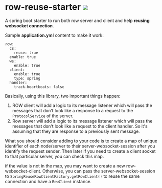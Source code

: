 # row-reuse-starter [![](https://jitpack.io/v/idioglossia/row-client-server-starter.svg)](https://jitpack.io/#idioglossia/row-client-server-starter)
A spring boot starter to run both row server and client and help **reusing websocket connection**.

Sample **application.yml** content to make it work:

```
row:
  cs:
    reuse: true
  enable: true
  ws:
    enable: true
  client:
    enable: true
    type: spring
  handler:
    track-heartbeats: false
```

Basically, using this library, two important things happen:

1. ROW client will add a logic to its message listener which will pass the messages that don't look like a response to a request to the `ProtocolService` of the server.
2. Row server will add a logic to its message listener which will pass the messages that don't look like a request to the client handler. So it's assuming that they are response to a previously sent message.

What you should consider adding to your code is to create a map of unique identifier of each node/server to their server-websocket-session after you identify the request sender.
Then later if you need to create a client socket to that particular server, you can check this map.

if the value is not in the map, you may want to create a new row-websocket-client. Otherwise, you can pass the server-websocket-session to `SpringReuseRowClientFactory.getRowClient()` to reuse the same connection and have a `RowClient` instance.
